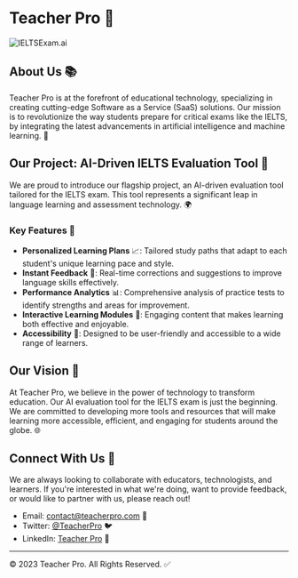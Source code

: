 # Teacher Pro 🌟
![IELTSExam.ai]('./ieltsexam.png')


## About Us 📚

Teacher Pro is at the forefront of educational technology, specializing in creating cutting-edge Software as a Service (SaaS) solutions. Our mission is to revolutionize the way students prepare for critical exams like the IELTS, by integrating the latest advancements in artificial intelligence and machine learning. 🚀

## Our Project: AI-Driven IELTS Evaluation Tool 🤖

We are proud to introduce our flagship project, an AI-driven evaluation tool tailored for the IELTS exam. This tool represents a significant leap in language learning and assessment technology. 🌍

### Key Features 🔑

- **Personalized Learning Plans** 📈: Tailored study paths that adapt to each student's unique learning pace and style.
- **Instant Feedback** 💬: Real-time corrections and suggestions to improve language skills effectively.
- **Performance Analytics** 📊: Comprehensive analysis of practice tests to identify strengths and areas for improvement.
- **Interactive Learning Modules** 🧩: Engaging content that makes learning both effective and enjoyable.
- **Accessibility** 👥: Designed to be user-friendly and accessible to a wide range of learners.

## Our Vision 👀

At Teacher Pro, we believe in the power of technology to transform education. Our AI evaluation tool for the IELTS exam is just the beginning. We are committed to developing more tools and resources that will make learning more accessible, efficient, and engaging for students around the globe. 🌐

## Connect With Us 🤝

We are always looking to collaborate with educators, technologists, and learners. If you're interested in what we're doing, want to provide feedback, or would like to partner with us, please reach out!

- Email: [contact@teacherpro.com](mailto:contact@teacherpro.com) 📧
- Twitter: [@TeacherPro](https://twitter.com/TeacherPro) 🐦
- LinkedIn: [Teacher Pro](https://www.linkedin.com/company/teacher-pro) 💼

---

© 2023 Teacher Pro. All Rights Reserved. ✅
